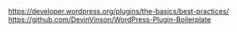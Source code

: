 https://developer.wordpress.org/plugins/the-basics/best-practices/
https://github.com/DevinVinson/WordPress-Plugin-Boilerplate
